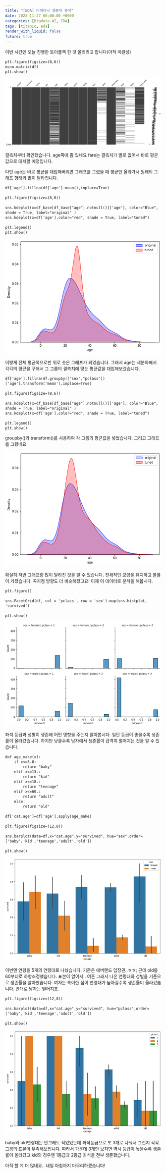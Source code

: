 ```yaml
---
title: "[EDA] 타이타닉 생존자 분석"
date: 2023-11-27 00:00:00 +0900
categories: [Bigdata-AI, EDA]
tags: [titanic, eda]
render_with_liquid: false
future: true
---
```


이번 시간엔 오늘 진행한 토이플젝 한 것 올리려고 합니다(아직 미완성)

```
plt.figure(figsize=(8,6))
msno.matrix(df)
plt.show()
```

![Desktop View](/assets/img/Bigdata-AI/EDA/Titanic/1.png)

결측치부터 확인했습니다. age쪽에 좀 있네요 fare는 결측치가 별로 없어서 바로 평균값으로 대치할 예정입니다.

다만 age는 바로 평균을 대입해버리면 그래프를 그렸을 때 평균만 올라가서 원래의 그래프 형태와 많이 달라집니다.

```
df['age'].fillna(df['age'].mean(),inplace=True)

plt.figure(figsize=(8,6))

sns.kdeplot(x=df_base[df_base["age"].notnull()]['age'], color="Blue", shade = True, label="original" )
sns.kdeplot(x=df['age'],color="red", shade = True, label="tuned")

plt.legend()
plt.show()
```

![Desktop View](/assets/img/Bigdata-AI/EDA/Titanic/2.png)

이렇게 전체 평균쪽으로만 위로 솟은 그래프가 되었습니다. 그래서 age는 세분화해서 각각의 평균을 구해서 그 그룹의 결측치에 맞는 평균값을 대입해보겠습니다.

```
df['age'].fillna(df.groupby(["sex","pclass"])['age'].transform('mean'),inplace=True)

plt.figure(figsize=(8,6))

sns.kdeplot(x=df_base[df_base["age"].notnull()]['age'], color="Blue", shade = True, label="original" )
sns.kdeplot(x=df['age'],color="red", shade = True, label="tuned")

plt.legend()
plt.show()
```

groupby()와 transform()를 사용하여 각 그룹의 평균값을 넣었습니다. 그리고 그래프를 그렸네요

![Desktop View](/assets/img/Bigdata-AI/EDA/Titanic/3.png)

확실히 저번 그래프랑 많이 달라진 것을 알 수 있습니다. 전체적인 모양을 유지하고 볼륨이 커졌습니다. 꼭지점 방향도 더 비슷해졌고요! 이제 이 데이터로 분석을 해봅시다.

```
plt.figure()

sns.FacetGrid(df, col = 'pclass', row = 'sex').map(sns.histplot, 'survived')

plt.show()
```

![Desktop View](/assets/img/Bigdata-AI/EDA/Titanic/4.png)

좌석 등급과 성별이 생존에 어떤 영향을 주는지 알아봅시다. 일단 등급이 좋을수록 생존률이 올라갔습니다. 하지만 낮을수록 남자에서 생존률이 급격히 떨어지는 것을 알 수 있습니다.

```
def age_make(x):
    if x<=3.0:
        return "baby"
    elif x<=13.:
        return "kid"
    elif x<=18.:
        return "teenage"
    elif x<=60.:
        return "adult"
    else:
        return "old"

df['cat.age']=df['age'].apply(age_make)

plt.figure(figsize=(12,8))

sns.barplot(data=df,x="cat.age",y="survived", hue="sex",order=['baby','kid','teenage','adult','old'])

plt.show()
```

![Desktop View](/assets/img/Bigdata-AI/EDA/Titanic/5.png)

이번엔 연령을 5개의 연령대로 나눴습니다. 기준은 에버랜드 입장권..ㅎㅎ; 근데 old를 60부터로 하향조정했습니다. 표본이 없어서.. 여튼 그래서 나온 연령대와 성별을 기준으로 생존률을 알아봤습니다. 여자는 특이한 점이 연령대가 높아질수록 생존률이 올라갔습니다. 반대로 남자는 떨어지죠.

```
plt.figure(figsize=(12,8))

sns.barplot(data=df,x="cat.age",y="survived", hue="pclass",order=['baby','kid','teenage','adult','old'])

plt.show()
```

![Desktop View](/assets/img/Bigdata-AI/EDA/Titanic/6.png)

baby와 old연령대는 안그래도 적었었는데 좌석등급으로 또 3개로 나눠서 그런지 각각 그룹의 표본이 부족해보입니다. 따라서 가운데 3개만 보자면 역시 등급이 높을수록 생존률이 올라갔고 kid의 경우엔 1등급과 2등급 좌석을 전부 생존했습니다.

아직 할 게 더 많네요.. 내일 아침까지 마무리하겠습니다!